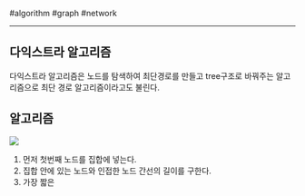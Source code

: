 #algorithm #graph #network 
___
## 다익스트라 알고리즘
다익스트라 알고리즘은 노드를 탐색하여 최단경로를 만들고 tree구조로 바꿔주는 알고리즘으로 최단 경로 알고리즘이라고도 불린다.

## 알고리즘
![](https://stalker5217.netlify.app/static/1824536fe4982c037d92761c14c3ad48/1e2b7/dijk1.png)

1. 먼저 첫번째 노드를 집합에 넣는다.
2. 집합 안에 있는 노드와 인접한 노드 간선의 길이를 구한다.
3. 가장 짧은 